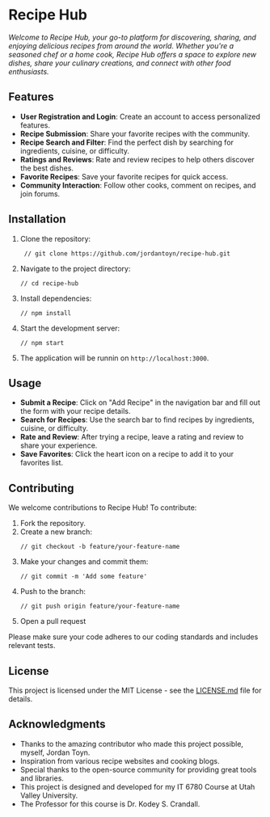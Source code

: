 # Recipe Hub

*Welcome to Recipe Hub, your go-to platform for discovering, sharing, and enjoying delicious recipes from around the world. Whether you're a seasoned chef or a home cook, Recipe Hub offers a space to explore new dishes, share your culinary creations, and connect with other food enthusiasts.*

## Features

   - **User Registration and Login**: Create an account to access personalized features.
   - **Recipe Submission**: Share your favorite recipes with the community.
   - **Recipe Search and Filter**: Find the perfect dish by searching for ingredients, cuisine, or difficulty.
   - **Ratings and Reviews**: Rate and review recipes to help others discover the best dishes.
   - **Favorite Recipes**: Save your favorite recipes for quick access.
   - **Community Interaction**: Follow other cooks, comment on recipes, and join forums.

## Installation

  1. Clone the repository:
     ``` 
      // git clone https://github.com/jordantoyn/recipe-hub.git
      ```
  2. Navigate to the project directory:
      ```
      // cd recipe-hub
      ```
  4. Install dependencies:
      ```
      // npm install
      ```
  5. Start the development server:
      ```
      // npm start
      ```
  6. The application will be runnin on `http://localhost:3000`.

## Usage

   - **Submit a Recipe**: Click on "Add Recipe" in the navigation bar and fill out the form with your recipe details.
   - **Search for Recipes**: Use the search bar to find recipes by ingredients, cuisine, or difficulty.
   - **Rate and Review**: After trying a recipe, leave a rating and review to share your experience.
   - **Save Favorites**: Click the heart icon on a recipe to add it to your favorites list.

## Contributing

   We welcome contributions to Recipe Hub! To contribute:
   1. Fork the repository.
   2. Create a new branch:
        ```
        // git checkout -b feature/your-feature-name
        ```
   3. Make your changes and commit them:
        ``` 
        // git commit -m 'Add some feature'
        ```
   4. Push to the branch:
        ```
        // git push origin feature/your-feature-name
        ```
   5. Open a pull request
     
Please make sure your code adheres to our coding standards and includes relevant tests.

## License

This project is licensed under the MIT License - see the [LICENSE.md](LICENSE.md) file for details.

## Acknowledgments

   - Thanks to the amazing contributor who made this project possible, myself, Jordan Toyn.
   - Inspiration from various recipe websites and cooking blogs.
   - Special thanks to the open-source community for providing great tools and libraries.
   - This project is designed and developed for my IT 6780 Course at Utah Valley University. 
   - The Professor for this course is Dr. Kodey S. Crandall.
